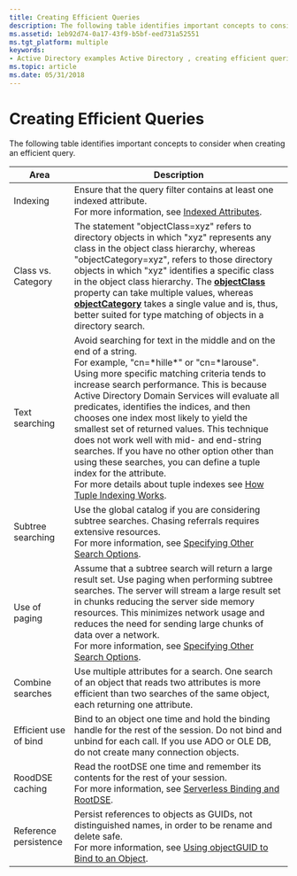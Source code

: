 ```yaml
---
title: Creating Efficient Queries
description: The following table identifies important concepts to consider when creating an efficient query.
ms.assetid: 1eb92d74-0a17-43f9-b5bf-eed731a52551
ms.tgt_platform: multiple
keywords:
- Active Directory examples Active Directory , creating efficient queries
ms.topic: article
ms.date: 05/31/2018
---
```


# Creating Efficient Queries

The following table identifies important concepts to consider when creating an efficient query.



| Area                  | Description                                                                                                                                                                                                                                                                                                                                                                                                                                                                                                                                                                                                                                                                                                                |
|-----------------------|----------------------------------------------------------------------------------------------------------------------------------------------------------------------------------------------------------------------------------------------------------------------------------------------------------------------------------------------------------------------------------------------------------------------------------------------------------------------------------------------------------------------------------------------------------------------------------------------------------------------------------------------------------------------------------------------------------------------------|
| Indexing              | Ensure that the query filter contains at least one indexed attribute.<br/> For more information, see [Indexed Attributes](indexed-attributes.md).<br/>                                                                                                                                                                                                                                                                                                                                                                                                                                                                                                                                                        |
| Class vs. Category    | The statement "objectClass=xyz" refers to directory objects in which "xyz" represents any class in the object class hierarchy, whereas "objectCategory=xyz", refers to those directory objects in which "xyz" identifies a specific class in the object class hierarchy. The [**objectClass**](/windows/desktop/ADSchema/a-objectclass) property can take multiple values, whereas [**objectCategory**](/windows/desktop/ADSchema/a-objectcategory) takes a single value and is, thus, better suited for type matching of objects in a directory search.<br/>                                                                                                                                                                                          |
| Text searching        | Avoid searching for text in the middle and on the end of a string.<br/> For example, "cn=\*hille\*" or "cn=\*larouse".<br/> Using more specific matching criteria tends to increase search performance. This is because Active Directory Domain Services will evaluate all predicates, identifies the indices, and then chooses one index most likely to yield the smallest set of returned values. This technique does not work well with mid- and end-string searches. If you have no other option other than using these searches, you can define a tuple index for the attribute.<br/> For more details about tuple indexes see [How Tuple Indexing Works](how-tuple-indexing-works.md).<br/> |
| Subtree searching     | Use the global catalog if you are considering subtree searches. Chasing referrals requires extensive resources.<br/> For more information, see [Specifying Other Search Options](specifying-other-search-options.md).<br/>                                                                                                                                                                                                                                                                                                                                                                                                                                                                                    |
| Use of paging         | Assume that a subtree search will return a large result set. Use paging when performing subtree searches. The server will stream a large result set in chunks reducing the server side memory resources. This minimizes network usage and reduces the need for sending large chunks of data over a network.<br/> For more information, see [Specifying Other Search Options](specifying-other-search-options.md).<br/>                                                                                                                                                                                                                                                                                        |
| Combine searches      | Use multiple attributes for a search. One search of an object that reads two attributes is more efficient than two searches of the same object, each returning one attribute.<br/>                                                                                                                                                                                                                                                                                                                                                                                                                                                                                                                                   |
| Efficient use of bind | Bind to an object one time and hold the binding handle for the rest of the session. Do not bind and unbind for each call. If you use ADO or OLE DB, do not create many connection objects.<br/>                                                                                                                                                                                                                                                                                                                                                                                                                                                                                                                      |
| RoodDSE caching       | Read the rootDSE one time and remember its contents for the rest of your session.<br/> For more information, see [Serverless Binding and RootDSE](serverless-binding-and-rootdse.md).<br/>                                                                                                                                                                                                                                                                                                                                                                                                                                                                                                                    |
| Reference persistence | Persist references to objects as GUIDs, not distinguished names, in order to be rename and delete safe.<br/> For more information, see [Using objectGUID to Bind to an Object](using-objectguid-to-bind-to-an-object.md).<br/>                                                                                                                                                                                                                                                                                                                                                                                                                                                                                |



 

 

